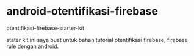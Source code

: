 # android-otentifikasi-firebase
otentifikasi-firebase-starter-kit

stater kit ini saya buat untuk bahan tutorial otentifikasi firebase, firebase rule dengan android.
